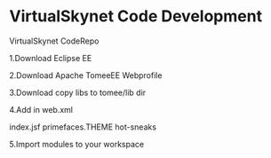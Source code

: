 VirtualSkynet Code Development
================================

VirtualSkynet CodeRepo

1.Download Eclipse EE

2.Download Apache TomeeEE Webprofile

3.Download copy libs to tomee/lib dir

4.Add in web.xml

<welcome-file-list>
  <welcome-file>index.jsf</welcome-file>
</welcome-file-list>

<context-param>
  <param-name>primefaces.THEME</param-name>
  <param-value>hot-sneaks</param-value>
</context-param>

5.Import modules to your workspace


